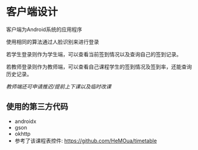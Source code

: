 # 客户端设计

客户端为Android系统的应用程序

使用相同的算法通过人脸识别来进行登录

若学生登录则作为学生端，可以查看当前签到情况以及查询自己的签到记录。

若教师登录则作为教师端，可以查看自己课程学生的签到情况及签到率，还能查询历史记录。

*教师端还可申请推迟/提前上下课以及临时改课*

## 使用的第三方代码
- androidx
- gson
- okhttp
- 参考了该课程表控件: https://github.com/HeMOua/timetable
